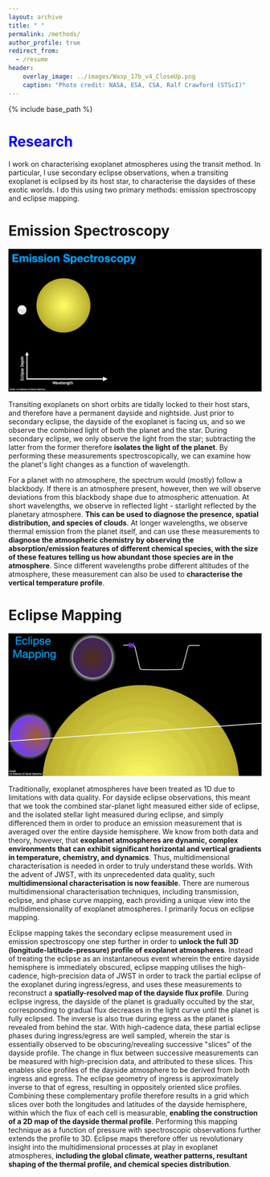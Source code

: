 ```yaml
---
layout: archive
title: " "
permalink: /methods/
author_profile: true
redirect_from:
  - /resume
header:
    overlay_image: ../images/Wasp_17b_v4_CloseUp.png
    caption: "Photo credit: NASA, ESA, CSA, Ralf Crawford (STScI)"
---
```


{% include base_path %}

<span style="color:blue;font-size=30pt">Research</span>
======
I work on characterising exoplanet atmospheres using the transit method. In particular, I use secondary eclipse observations, when a transiting exoplanet is eclipsed by its host star, to characterise the daysides of these exotic worlds. I do this using two primary methods: emission spectroscopy and eclipse mapping.

Emission Spectroscopy
======

![Emission Spectroscopy GIF](../images/emission_spec_gif_v2.gif)

Transiting exoplanets on short orbits are tidally locked to their host stars, and therefore have a permanent dayside and nightside. Just prior to secondary eclipse, the dayside of the exoplanet is facing us, and so we observe the combined light of both the planet and the star. During secondary eclipse, we only observe the light from the star; subtracting the latter from the former therefore **isolates the light of the planet**. By performing these measurements spectroscopically, we can examine how the planet's light changes as a function of wavelength.

For a planet with no atmosphere, the spectrum would (mostly) follow a blackbody. If there is an atmosphere present, however, then we will observe deviations from this blackbody shape due to atmospheric attenuation. At short wavelengths, we observe in reflected light - starlight reflected by the planetary atmosphere. **This can be used to diagnose the presence, spatial distribution, and species of clouds**. At longer wavelengths, we observe thermal emission from the planet itself, and can use these measurements to **diagnose the atmospheric chemistry by observing the absorption/emission features of different chemical species, with the size of these features telling us how abundant those species are in the atmosphere**. Since different wavelengths probe different altitudes of the atmosphere, these measurement can also be used to **characterise the vertical temperature profile**.

Eclipse Mapping
======

![Eclipse Mapping GIF](../images/eclipse_mapping_gif.gif)

Traditionally, exoplanet atmospheres have been treated as 1D due to limitations with data quality. For dayside eclipse observations, this meant that we took the combined star-planet light measured either side of eclipse, and the isolated stellar light measured during eclipse, and simply differenced them in order to produce an emission measurement that is averaged over the entire dayside hemisphere. We know from both data and theory, however, that **exoplanet atmospheres are dynamic, complex environments that can exhibit significant horizontal and vertical gradients in temperature, chemistry, and dynamics**. Thus, multidimensional characterisation is needed in order to truly understand these worlds. With the advent of JWST, with its unprecedented data quality, such **multidimensional characterisation is now feasible**. There are numerous multidimensional characterisation techniques, including transmission, eclipse, and phase curve mapping, each providing a unique view into the multidimensionality of exoplanet atmospheres. I primarily focus on eclipse mapping.

Eclipse mapping takes the secondary eclipse measurement used in emission spectroscopy one step further in order to **unlock the full 3D (longitude-latitude-pressure) profile of exoplanet atmospheres**. Instead of treating the eclipse as an instantaneous event wherein the entire dayside hemisphere is immediately obscured, eclipse mapping utilises the high-cadence, high-precision data of JWST in order to track the partial eclipse of the exoplanet during ingress/egress, and uses these measurements to reconstruct a **spatially-resolved map of the dayside flux profile**. During eclipse ingress, the dayside of the planet is gradually occulted by the star, corresponding to gradual flux decreases in the light curve until the planet is fully eclipsed. The inverse is also true during egress as the planet is revealed from behind the star. With high-cadence data, these partial eclipse phases during ingress/egress are well sampled, wherein the star is essentially observed to be obscuring/revealing successive "slices" of the dayside profile. The change in flux between successive measurements can be measured with high-precision data, and attributed to these slices. This enables slice profiles of the dayside atmosphere to be derived from both ingress and egress. The eclipse geometry of ingress is approximately inverse to that of egress, resulting in oppositely oriented slice profiles. Combining these complementary profile therefore results in a grid which slices over both the longitudes and latitudes of the dayside hemisphere, within which the flux of each cell is measurable, **enabling the construction of a 2D map of the dayside thermal profile**. Performing this mapping technique as a function of pressure with spectroscopic observations further extends the profile to 3D. Eclipse maps therefore offer us revolutionary insight into the multidimensional processes at play in exoplanet atmospheres, **including the global climate, weather patterns, resultant shaping of the thermal profile, and chemical species distribution**. 

[//]: # (By exploiting the geometry of eclipse with high-cadence observations, eclipse mapping can therefore additionally measure the latitudinal profile, and overall constrain smaller-scale structure than is possible with phase mapping. However, eclipse mapping requires higher quality data than phase mapping, and can only map the dayside.)


[//]: # (**How Eclipse Mapping Works:**)


